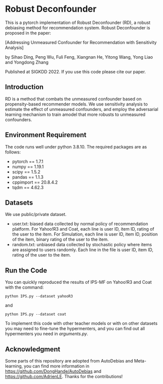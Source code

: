 # Robust Deconfounder
This is a pytorch implementation of Robust Deconfounder (RD), a robust debiasing method for recommendation system. Robust Deconfounder is proposed in the paper:

[Addressing Unmeasured Confounder for Recommendation with Sensitivity Analysis]

by  Sihao Ding, Peng Wu, Fuli Feng, Xiangnan He, Yitong Wang, Yong Liao and Yongdong Zhang

Published at SIGKDD 2022. If you use this code please cite our paper.

## Introduction

RD is a method that combats the unmeasured confounder based on propensity-based recommender models. We use sensitivity analysis to estimate the effect of unmeasured confounders, and employ the adversarial learning mechanism to train amodel that more robusts to unmeasured confounders.

## Environment Requirement

The code runs well under python 3.8.10. The required packages are as follows:

- pytorch == 1.7.1
- numpy == 1.19.1
- scipy == 1.5.2
- pandas == 1.1.3
- cppimport == 20.8.4.2
- tqdm == 4.62.3 

## Datasets
We use public/private dataset. 

- user.txt: biased data collected by normal policy of recommendation platform. For Yahoo!R3 and Coat, each line is user ID, item ID, rating of the user to the item. For Simulation, each line is user ID, item ID, position of the item, binary rating of the user to the item. 
- random.txt: unbiased data collected by stochastic policy where items are assigned to users randomly. Each line in the file is user ID, item ID, rating of the user to the item. 

## Run the Code
You can quickly reproduced the results of IPS-MF on Yahoo!R3 and Coat with the command:
```shell
python IPS.py --dataset yahooR3
```
and
```shell
python IPS.py --dataset coat
```

To implement this code with other teacher models or with on other datasets you may need to fine-tune the hypermenters, and you can find out all hypermenters you need in _arguments.py_.

## Acknowledgment
Some parts of this repository are adopted from AutoDebias and Meta-learning, you can find more information in https://github.com/DongHande/AutoDebias and https://github.com/AdrienLE. Thanks for the contributions!
